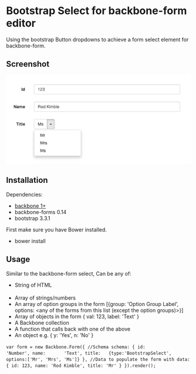 # Bootstrap Select for backbone-form editor

Using the bootstrap Button dropdowns to achieve a form select element for backbone-form.

## Screenshot

![Screenshot](https://github.com/MarlinDoo/BootstrapSelectEditor/blob/master/images/screenshot.png)

## Installation

Dependencies:

* [backbone 1+](http://documentcloud.github.io/backbone/)
* backbone-forms 0.14
* bootstrap 3.3.1

First make sure you have Bower installed.

* bower install

## Usage

Similar to the backbone-form select, Can be any of:

* String of HTML <option>
* Array of strings/numbers
* An array of option groups in the form [{group: 'Option Group Label', options: <any of the forms from this list (except the option groups)>}]
* Array of objects in the form { val: 123, label: 'Text' }
* A Backbone collection
* A function that calls back with one of the above
* An object e.g. { y: 'Yes', n: 'No' }

`
var form = new Backbone.Form({
  //Schema
  schema: {
    id:         'Number',
    name:       'Text',
    title:   {type:'BootstrapSelect', options:['Mr', 'Mrs', 'Ms']}
  },
  //Data to populate the form with
  data: {
    id: 123,
    name: 'Rod Kimble',
    title: 'Mr'
  }
}).render();
`